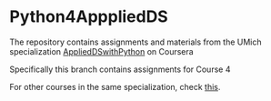 # Python4ApppliedDS
The  repository contains assignments and materials from the UMich specialization [AppliedDSwithPython](https://www.coursera.org/specializations/data-science-python) on Coursera

Specifically this branch contains assignments for Course 4

For other courses in the same specialization, check [this](https://github.com/TLI2958/Python4ApppliedDS/tree/master#python4apppliedds).

